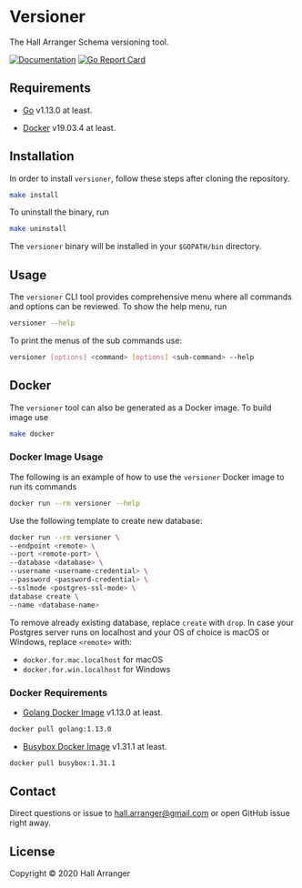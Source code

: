 # Versioner

The Hall Arranger Schema versioning tool.

[![Documentation](https://godoc.org/github.com/hall-arranger/versioner?status.svg)](http://godoc.org/github.com/hall-arranger/versioner)
[![Go Report Card](https://goreportcard.com/badge/github.com/hall-arranger/versioner)](https://goreportcard.com/report/github.com/hall-arranger/versioner)

## Requirements

* [Go](https://golang.org/) v1.13.0 at least.

* [Docker](https://www.docker.com) v19.03.4 at least.

## Installation

In order to install `versioner`, follow these steps after
cloning the repository.

```sh
make install
```

To uninstall the binary, run

```sh
make uninstall
```

The `versioner` binary will be installed in your `$GOPATH/bin` directory.

## Usage

The `versioner` CLI tool provides comprehensive menu where all commands and options can be reviewed. To show the help menu, run

```sh
versioner --help
```

To print the menus of the sub commands use:

```sh
versioner [options] <command> [options] <sub-command> --help
```

## Docker

The `versioner` tool can also be generated as a Docker image. To build image use

```sh
make docker
```

### Docker Image Usage

The following is an example of how to use the `versioner` Docker image to run its commands

```sh
docker run --rm versioner --help
```

Use the following template to create new database:

```sh
docker run --rm versioner \
--endpoint <remote> \
--port <remote-port> \
--database <database> \
--username <username-credential> \
--password <password-credential> \
--sslmode <postgres-ssl-mode> \
database create \
--name <database-name>
```

To remove already existing database, replace `create` with `drop`.
In case your Postgres server runs on localhost and your OS of choice is macOS or Windows, replace `<remote>` with:

* `docker.for.mac.localhost` for macOS
* `docker.for.win.localhost` for Windows

### Docker Requirements

* [Golang Docker Image](https://hub.docker.com/_/golang) v1.13.0 at least.

```sh
docker pull golang:1.13.0
```

* [Busybox Docker Image](https://hub.docker.com/_/busybox) v1.31.1 at least.

```sh
docker pull busybox:1.31.1
```

## Contact

Direct questions or issue to hall.arranger@gmail.com or open GitHub issue right away.

## License

Copyright © 2020 Hall Arranger

